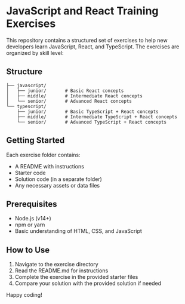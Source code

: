 # JavaScript and React Training Exercises

This repository contains a structured set of exercises to help new developers learn JavaScript, React, and TypeScript. The exercises are organized by skill level:

## Structure

```
├── javascript/
│   ├── junior/       # Basic React concepts
│   ├── middle/       # Intermediate React concepts
│   └── senior/       # Advanced React concepts
└── typescript/
    ├── junior/       # Basic TypeScript + React concepts
    ├── middle/       # Intermediate TypeScript + React concepts
    └── senior/       # Advanced TypeScript + React concepts
```

## Getting Started

Each exercise folder contains:
- A README with instructions
- Starter code
- Solution code (in a separate folder)
- Any necessary assets or data files

## Prerequisites

- Node.js (v14+)
- npm or yarn
- Basic understanding of HTML, CSS, and JavaScript

## How to Use

1. Navigate to the exercise directory
2. Read the README.md for instructions
3. Complete the exercise in the provided starter files
4. Compare your solution with the provided solution if needed

Happy coding!

